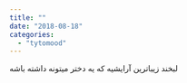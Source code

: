```yaml
---
title: ""
date: "2018-08-18"
categories: 
  - "tytomood"
---
```


لبخند زیباترین آرایشیه که یه دختر میتونه داشته باشه
